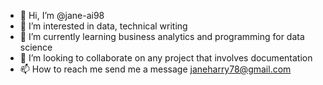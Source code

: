 - 👋 Hi, I’m @jane-ai98
- 👀 I’m interested in data, technical writing
- 🌱 I’m currently learning business analytics and programming for data science
- 💞️ I’m looking to collaborate on any project that involves documentation
- 📫 How to reach me send me a message janeharry78@gmail.com

<!---
jane-ai98/jane-ai98 is a ✨ special ✨ repository because its `README.md` (this file) appears on your GitHub profile.
You can click the Preview link to take a look at your changes.
--->
